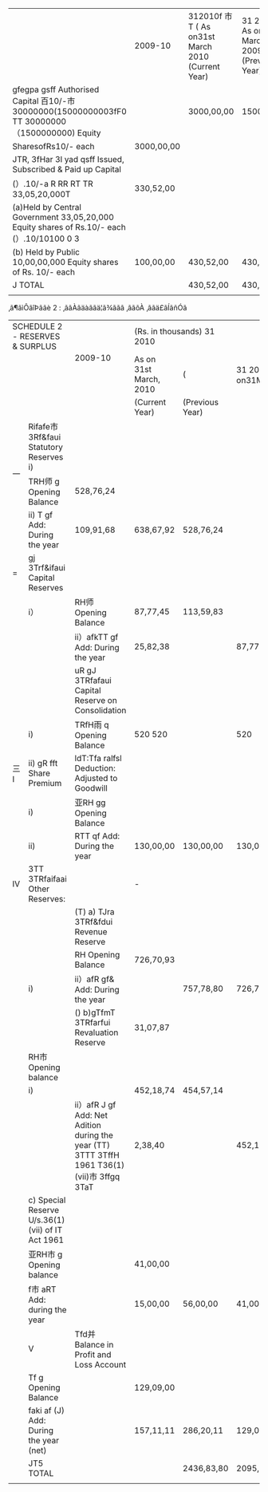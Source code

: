 <html><body><table><tr><td rowspan="2"></td><td rowspan="2">2009-10</td><td rowspan="2">312010f 市 T ( As on31st March 2010 (Current Year)</td><td rowspan="2">31  2009f  As on 31 March 2009 (Previous Year)</td></tr><tr><td></td></tr><tr><td>gfegpa gsff Authorised Capital 百10/-市30000000(15000000003fF0 TT 30000000（1500000000) Equity</td><td></td><td>3000,00,00</td><td>1500,00,00</td></tr><tr><td>SharesofRs10/- each</td><td>3000,00,00</td><td></td><td></td></tr><tr><td>JTR, 3fHar 3l yad qsff Issued, Subscribed & Paid up Capital</td><td></td><td></td><td></td></tr><tr><td>(）.10/-a R  RR RT TR 33,05,20,000T</td><td>330,52,00</td><td></td><td></td></tr><tr><td>(a)Held by Central Government 33,05,20,000 Equity shares of Rs.10/- each (）.10/10100 0   3</td><td></td><td></td><td></td></tr><tr><td>(b) Held by Public 10,00,00,000 Equity shares of Rs. 10/- each</td><td>100,00,00</td><td>430,52,00</td><td>430,52,00</td></tr><tr><td>J TOTAL</td><td></td><td>430,52,00</td><td>430,52,00</td></tr><tr><td></td><td></td><td></td><td></td></tr></table></body></html>  

‚ã¶ãìÔãîÞããè 2 : ‚ããÀãäàããä¦ã¾ããâ ‚ããõÀ ‚ããä£ãÍãñÓã  

<html><body><table><tr><td colspan="2">SCHEDULE 2 - RESERVES & SURPLUS</td><td rowspan="2">2009-10</td><td colspan="2">(Rs. in thousands) 31 2010</td></tr><tr><td colspan="2"></td><td>As on 31st March, 2010</td><td>  (</td><td>31 2009 （ As on31March,2009</td></tr><tr><td rowspan="4">一</td><td></td><td></td><td>(Current Year)</td><td>(Previous Year)</td></tr><tr><td>Rifafe市 3Rf&faui Statutory Reserves i)</td><td></td><td></td><td></td></tr><tr><td>TRH师 g Opening Balance</td><td>528,76,24</td><td></td><td></td></tr><tr><td>ii) T gf Add: During the year</td><td>109,91,68</td><td>638,67,92</td><td>528,76,24</td></tr><tr><td>=</td><td>gj 3Trf&ifaui Capital Reserves</td><td></td><td></td><td></td><td></td></tr><tr><td rowspan="2"></td><td>i）</td><td>RH师  Opening Balance</td><td>87,77,45</td><td>113,59,83</td><td></td></tr><tr><td></td><td>ii）afkTT gf Add: During the year</td><td>25,82,38</td><td></td><td>87,77,45</td></tr><tr><td></td><td></td><td> uR gJ 3TRfafaui Capital Reserve on Consolidation</td><td></td><td></td><td></td></tr><tr><td rowspan="3">三I</td><td>i)</td><td>TRfH雨 q Opening Balance</td><td>520 520</td><td></td><td>520</td></tr><tr><td>ii) gR fft Share Premium</td><td>ldT:Tfa ralfsl Deduction: Adjusted to Goodwill</td><td></td><td></td><td></td></tr><tr><td>i)</td><td>亚RH gg Opening Balance</td><td></td><td></td><td></td></tr><tr><td></td><td>ii)</td><td>RTT qf Add: During the year</td><td>130,00,00</td><td>130,00,00</td><td>130,00,00</td></tr><tr><td>IV</td><td>3TT 3TRfaifaai Other Reserves:</td><td></td><td>-</td><td></td><td></td></tr><tr><td></td><td></td><td>(T) a) TJra 3TRf&fdui Revenue Reserve</td><td></td><td></td><td></td></tr><tr><td></td><td></td><td>RH  Opening Balance</td><td>726,70,93</td><td></td><td></td></tr><tr><td></td><td>i)</td><td>ii）afR gf& Add: During the year</td><td></td><td>757,78,80</td><td>726,70,93</td></tr><tr><td></td><td></td><td>() b)gTfmT 3TRfarfui Revaluation Reserve</td><td>31,07,87</td><td></td><td></td></tr><tr><td></td><td>RH市  Opening balance</td><td></td><td></td><td></td><td></td></tr><tr><td></td><td>i)</td><td></td><td>452,18,74</td><td>454,57,14</td><td></td></tr><tr><td rowspan="9"></td><td></td><td>ii）afR J gf Add: Net Adition during the year (TT) 3TTT 3TffH 1961 T36(1)(vii)市 3ffgq 3TaT</td><td>2,38,40</td><td></td><td>452,18,74</td></tr><tr><td>c) Special Reserve U/s.36(1)(vii) of IT Act 1961</td><td></td><td></td><td></td><td></td></tr><tr><td>亚RH市 g Opening balance</td><td></td><td>41,00,00</td><td></td><td></td></tr><tr><td>f市 aRT Add: during the year</td><td></td><td>15,00,00</td><td>56,00,00</td><td>41,00,00</td></tr><tr><td>V</td><td>Tfd并 Balance in Profit and Loss Account</td><td></td><td></td><td></td></tr><tr><td>Tf g Opening Balance</td><td></td><td>129,09,00</td><td></td><td></td></tr><tr><td>faki af (J) Add: During the year (net)</td><td></td><td>157,11,11</td><td>286,20,11</td><td>129,09,00</td></tr><tr><td>JT5 TOTAL</td><td></td><td></td><td>2436,83,80</td><td>2095,57,56</td></tr><tr><td></td><td></td><td></td><td></td><td></td></tr></table></body></html>  